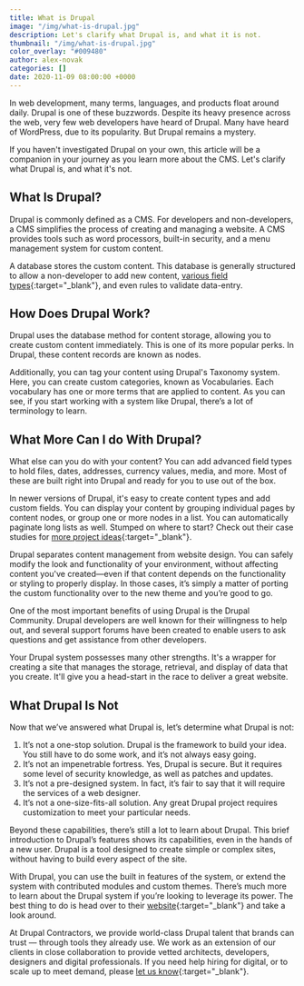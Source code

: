 ```yaml
---
title: What is Drupal
image: "/img/what-is-drupal.jpg"
description: Let's clarify what Drupal is, and what it is not.
thumbnail: "/img/what-is-drupal.jpg"
color_overlay: "#009480"
author: alex-novak
categories: []
date: 2020-11-09 08:00:00 +0000
---
```


In web development, many terms, languages, and products float around daily. Drupal is one of these buzzwords. Despite its heavy presence across the web, very few web developers have heard of Drupal. Many have heard of WordPress, due to its popularity. But Drupal remains a mystery.

If you haven't investigated Drupal on your own, this article will be a companion in your journey as you learn more about the CMS. Let's clarify what Drupal is, and what it's not.

## What Is Drupal?

Drupal is commonly defined as a CMS. For developers and non-developers, a CMS simplifies the process of creating and managing a website. A CMS provides tools such as word processors, built-in security, and a menu management system for custom content.

A database stores the custom content. This database is generally structured to allow a non-developer to add new content, [various field types](https://app.drupalcontractors.com/blogs/drupal-8-temp-store-temporary-data-storage){:target="_blank"}, and even rules to validate data-entry.

## How Does Drupal Work?

Drupal uses the database method for content storage, allowing you to create custom content immediately. This is one of its more popular perks. In Drupal, these content records are known as nodes.

Additionally, you can tag your content using Drupal's Taxonomy system. Here, you can create custom categories, known as Vocabularies. Each vocabulary has one or more terms that are applied to content. As you can see, if you start working with a system like Drupal, there’s a lot of terminology to learn.

## What More Can I do With Drupal?

What else can you do with your content? You can add advanced field types to hold files, dates, addresses, currency values, media, and more. Most of these are built right into Drupal and ready for you to use out of the box.

In newer versions of Drupal, it's easy to create content types and add custom fields. You can display your content by grouping individual pages by content nodes, or group one or more nodes in a list. You can automatically paginate long lists as well. Stumped on where to start? Check out their case studies for [more project ideas](https://www.drupal.org/case-studies/community){:target="_blank"}.

Drupal separates content management from website design. You can safely modify the look and functionality of your environment, without affecting content you've created—even if that content depends on the functionality or styling to properly display. In those cases, it’s simply a matter of porting the custom functionality over to the new theme and you’re good to go.

One of the most important benefits of using Drupal is the Drupal Community. Drupal developers are well known for their willingness to help out, and several support forums have been created to enable users to ask questions and get assistance from other developers.

Your Drupal system possesses many other strengths. It's a wrapper for creating a site that manages the storage, retrieval, and display of data that you create. It'll give you a head-start in the race to deliver a great website.

## What Drupal Is Not

Now that we’ve answered what Drupal is, let’s determine what Drupal is not:

1. It’s not a one-stop solution. Drupal is the framework to build your idea. You still have to do some work, and it’s not always easy going.
2. It’s not an impenetrable fortress. Yes, Drupal is secure. But it requires some level of security knowledge, as well as patches and updates.
3. It’s not a pre-designed system. In fact, it’s fair to say that it will require the services of a web designer.
4. It’s not a one-size-fits-all solution. Any great Drupal project requires customization to meet your particular needs.

Beyond these capabilities, there’s still a lot to learn about Drupal. This brief introduction to Drupal’s features shows its capabilities, even in the hands of a new user. Drupal is a tool designed to create simple or complex sites, without having to build every aspect of the site.

With Drupal, you can use the built in features of the system, or extend the system with contributed modules and custom themes. There’s much more to learn about the Drupal system if you’re looking to leverage its power. The best thing to do is head over to their [website](https://www.drupal.org/){:target="_blank"} and take a look around.

At Drupal Contractors, we provide world-class Drupal talent that brands can trust — through tools they already use. We work as an extension of our clients in close collaboration to provide vetted architects, developers, designers and digital professionals. If you need help hiring for digital, or to scale up to meet demand, please [let us know](https://drupalcontractors.com){:target="_blank"}.
